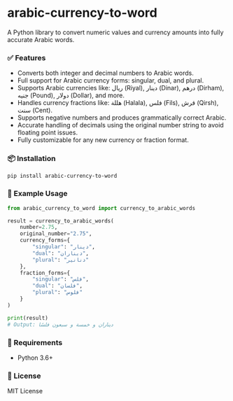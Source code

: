 # arabic-currency-to-word

A Python library to convert numeric values and currency amounts into fully accurate Arabic words.

### ✅ Features

- Converts both integer and decimal numbers to Arabic words.
- Full support for Arabic currency forms: singular, dual, and plural.
- Supports Arabic currencies like: ريال (Riyal), دينار (Dinar), درهم (Dirham), جنيه (Pound), دولار (Dollar), and more.
- Handles currency fractions like: هللة (Halala), فلس (Fils), قرش (Qirsh), سنت (Cent).
- Supports negative numbers and produces grammatically correct Arabic.
- Accurate handling of decimals using the original number string to avoid floating point issues.
- Fully customizable for any new currency or fraction format.

### 📦 Installation

```bash
pip install arabic-currency-to-word
```

### 🚀 Example Usage

```python
from arabic_currency_to_word import currency_to_arabic_words

result = currency_to_arabic_words(
    number=2.75,
    original_number="2.75",
    currency_forms={
        "singular": "دينار",
        "dual": "ديناران",
        "plural": "دنانير"
    },
    fraction_forms={
        "singular": "فلس",
        "dual": "فلسان",
        "plural": "فلوس"
    }
)

print(result)
# Output: ديناران و خمسة و سبعون فلسًا
```

### 🐍 Requirements

- Python 3.6+

### 📄 License

MIT License
